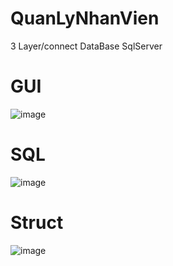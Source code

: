 # QuanLyNhanVien
3 Layer/connect DataBase SqlServer
# GUI
![image](https://user-images.githubusercontent.com/106025710/225656934-4b4437be-7858-4f7e-9cbd-ddb3fa403eea.png)
# SQL
![image](https://user-images.githubusercontent.com/106025710/225658243-7538071f-49dc-4b33-ae98-fae38c1ae348.png)
# Struct
![image](https://user-images.githubusercontent.com/106025710/225657826-8c16a0a1-42c4-44e2-b7a1-d5f1a221a8ec.png)
